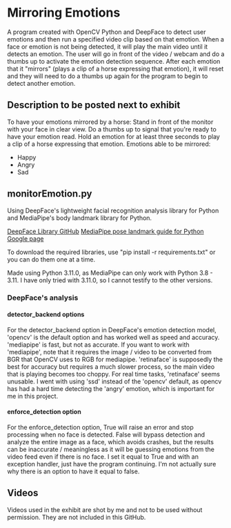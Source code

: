# Mirroring Emotions
A program created with OpenCV Python and DeepFace to detect user emotions and then run a specified video clip based on that emotion. When a face or emotion is not being detected, it will play the main video until it detects an emotion. The user will go in front of the video / webcam and do a thumbs up to activate the emotion detection sequence. After each emotion that it "mirrors" (plays a clip of a horse expressing that emotion), it will reset and they will need to do a thumbs up again for the program to begin to detect another emotion.

## Description to be posted next to exhibit
To have your emotions mirrored by a horse: Stand in front of the monitor with your face in clear view. Do a thumbs up to signal that you're ready to have your emotion read. Hold an emotion for at least three seconds to play a clip of a horse expressing that emotion.
Emotions able to be mirrored:
- Happy
- Angry
- Sad

## monitorEmotion.py
Using DeepFace's lightweight facial recognition analysis library for Python and MediaPipe's body landmark library for Python.

[DeepFace Library GitHub](https://github.com/serengil/deepface)
[MediaPipe pose landmark guide for Python Google page](https://ai.google.dev/edge/mediapipe/solutions/vision/pose_landmarker/python)

To download the required libraries, use "pip install -r requirements.txt" or you can do them one at a time.

Made using Python 3.11.0, as MediaPipe can only work with Python 3.8 - 3.11. I have only tried with 3.11.0, so I cannot testify to the other versions.

### DeepFace's analysis

#### detector_backend options
For the detector_backend option in DeepFace's emotion detection model, 'opencv' is the default option and has worked well as speed and accuracy. 'mediapipe' is fast, but not as accurate. If you want to work with 'mediapipe', note that it requires the image / video to be converted from BGR that OpenCV uses to RGB for mediapipe. 'retinaface' is supposedly the best for accuracy but requires a much slower process, so the main video that is playing becomes too choppy. For real time tasks, 'retinaface' seems unusable.
I went with using 'ssd' instead of the 'opencv' default, as opencv has had a hard time detecting the 'angry' emotion, which is important for me in this project.

#### enforce_detection option
For the enforce_detection option, True will raise an error and stop processing when no face is detected. False will bypass detection and analyze the entire image as a face, which avoids crashes, but the results can be inaccurate / meaningless as it will be guessing emotions from the video feed even if there is no face. I set it equal to True and with an exception handler, just have the program continuing. I'm not actually sure why there is an option to have it equal to false.

## Videos
Videos used in the exhibit are shot by me and not to be used without permission. They are not included in this GitHub.